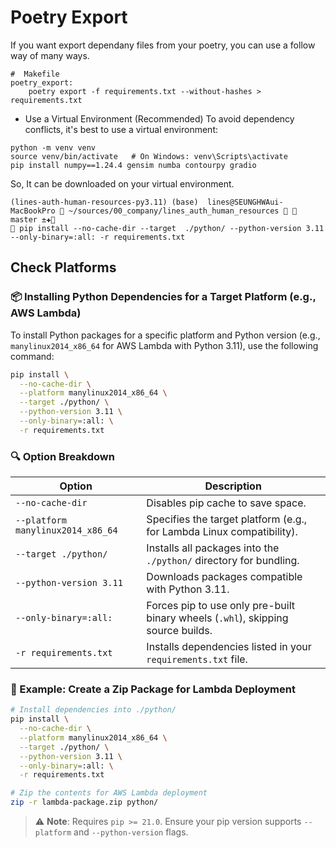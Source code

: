 # Poetry Export 

If you want export dependany files from your poetry, you can use a follow way of many ways. 

```
#  Makefile  
poetry_export:
	poetry export -f requirements.txt --without-hashes > requirements.txt
```

- Use a Virtual Environment (Recommended)
To avoid dependency conflicts, it's best to use a virtual environment:

```shell 
python -m venv venv
source venv/bin/activate   # On Windows: venv\Scripts\activate
pip install numpy==1.24.4 gensim numba contourpy gradio
```

So, It can be downloaded on your virtual environment. 

```shell 
(lines-auth-human-resources-py3.11) (base)  lines@SEUNGHWAui-MacBookPro  ~/sources/00_company/lines_auth_human_resources   master ±✚
 pip install --no-cache-dir --target  ./python/ --python-version 3.11 --only-binary=:all: -r requirements.txt
```

## Check Platforms

### 📦 Installing Python Dependencies for a Target Platform (e.g., AWS Lambda)

To install Python packages for a specific platform and Python version (e.g., `manylinux2014_x86_64` for AWS Lambda with Python 3.11), use the following command:

```bash
pip install \
  --no-cache-dir \
  --platform manylinux2014_x86_64 \
  --target ./python/ \
  --python-version 3.11 \
  --only-binary=:all: \
  -r requirements.txt
```

### 🔍 Option Breakdown

| Option                       | Description                                                                 |
|-----------------------------|-----------------------------------------------------------------------------|
| `--no-cache-dir`            | Disables pip cache to save space.                                           |
| `--platform manylinux2014_x86_64` | Specifies the target platform (e.g., for Lambda Linux compatibility).     |
| `--target ./python/`        | Installs all packages into the `./python/` directory for bundling.          |
| `--python-version 3.11`     | Downloads packages compatible with Python 3.11.                             |
| `--only-binary=:all:`       | Forces pip to use only pre-built binary wheels (`.whl`), skipping source builds. |
| `-r requirements.txt`       | Installs dependencies listed in your `requirements.txt` file.              |

### 📁 Example: Create a Zip Package for Lambda Deployment

```bash
# Install dependencies into ./python/
pip install \
  --no-cache-dir \
  --platform manylinux2014_x86_64 \
  --target ./python/ \
  --python-version 3.11 \
  --only-binary=:all: \
  -r requirements.txt

# Zip the contents for AWS Lambda deployment
zip -r lambda-package.zip python/
```

> ⚠️ **Note**: Requires `pip >= 21.0`. Ensure your pip version supports `--platform` and `--python-version` flags.
